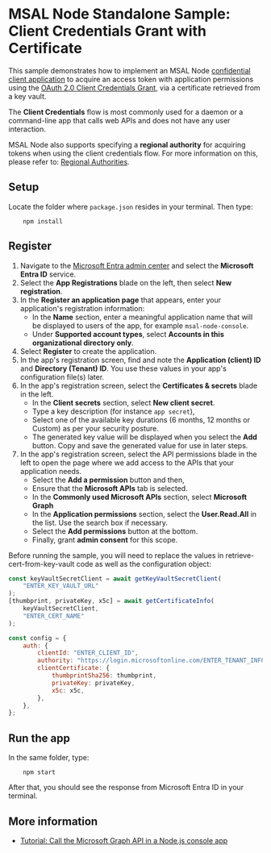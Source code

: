 # MSAL Node Standalone Sample: Client Credentials Grant with Certificate

This sample demonstrates how to implement an MSAL Node [confidential client application](../../../lib/msal-node/docs/initialize-confidential-client-application.md) to acquire an access token with application permissions using the [OAuth 2.0 Client Credentials Grant](https://docs.microsoft.com/azure/active-directory/develop/v2-oauth2-client-creds-grant-flow), via a certificate retrieved from a key vault.

The **Client Credentials** flow is most commonly used for a daemon or a command-line app that calls web APIs and does not have any user interaction.

MSAL Node also supports specifying a **regional authority** for acquiring tokens when using the client credentials flow. For more information on this, please refer to: [Regional Authorities](../../../lib/msal-node/docs/regional-authorities.md).

## Setup

Locate the folder where `package.json` resides in your terminal. Then type:

```console
    npm install
```

## Register

1. Navigate to the [Microsoft Entra admin center](https://entra.microsoft.com) and select the **Microsoft Entra ID** service.
1. Select the **App Registrations** blade on the left, then select **New registration**.
1. In the **Register an application page** that appears, enter your application's registration information:
    - In the **Name** section, enter a meaningful application name that will be displayed to users of the app, for example `msal-node-console`.
    - Under **Supported account types**, select **Accounts in this organizational directory only**.
1. Select **Register** to create the application.
1. In the app's registration screen, find and note the **Application (client) ID** and **Directory (Tenant) ID**. You use these values in your app's configuration file(s) later.
1. In the app's registration screen, select the **Certificates & secrets** blade in the left.
    - In the **Client secrets** section, select **New client secret**.
    - Type a key description (for instance `app secret`),
    - Select one of the available key durations (6 months, 12 months or Custom) as per your security posture.
    - The generated key value will be displayed when you select the **Add** button. Copy and save the generated value for use in later steps.
1. In the app's registration screen, select the API permissions blade in the left to open the page where we add access to the APIs that your application needs.
    - Select the **Add a permission** button and then,
    - Ensure that the **Microsoft APIs** tab is selected.
    - In the **Commonly used Microsoft APIs** section, select **Microsoft Graph**
    - In the **Application permissions** section, select the **User.Read.All** in the list. Use the search box if necessary.
    - Select the **Add permissions** button at the bottom.
    - Finally, grant **admin consent** for this scope.

Before running the sample, you will need to replace the values in retrieve-cert-from-key-vault code as well as the configuration object:

```javascript
const keyVaultSecretClient = await getKeyVaultSecretClient(
    "ENTER_KEY_VAULT_URL"
);
[thumbprint, privateKey, x5c] = await getCertificateInfo(
    keyVaultSecretClient,
    "ENTER_CERT_NAME"
);

const config = {
    auth: {
        clientId: "ENTER_CLIENT_ID",
        authority: "https://login.microsoftonline.com/ENTER_TENANT_INFO",
        clientCertificate: {
            thumbprintSha256: thumbprint,
            privateKey: privateKey,
            x5c: x5c,
        },
    },
};
```

## Run the app

In the same folder, type:

```console
    npm start
```

After that, you should see the response from Microsoft Entra ID in your terminal.

## More information

-   [Tutorial: Call the Microsoft Graph API in a Node.js console app](https://docs.microsoft.com/azure/active-directory/develop/tutorial-v2-nodejs-console)
